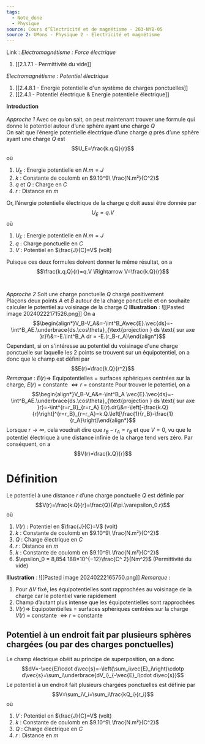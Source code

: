 ```yaml
---
tags:
  - Note_done
  - Physique
source: Cours d’Électricité et de magnétisme - 203-NYB-05
source 2: UMons - Physique 2 - Electricité et magnétisme
---
```


Link :
_Electromagnétisme : Force électrique_
1. [[2.1.7.1 - Permittivité du vide]]

_Electromagnétisme : Potentiel électrique_
1. [[2.4.8.1 - Energie potentielle d'un système de charges ponctuelles]]
1. [[2.4.1 - Potentiel électrique & Energie potentielle électrique]]

**Introduction** 
\
\
_Approche 1_
Avec ce qu’on sait, on peut maintenant trouver une formule qui donne le potentiel autour d’une sphère ayant une charge $Q$
\
On sait que l’énergie potentielle électrique d’une charge $q$ près d’une sphère ayant une charge $Q$ est  $$U_E=\frac{k.q.Q}{r}$$ où 
1. $U_E$ : Energie potentielle en $N.m = J$ 
2. $k$ : Constante de coulomb en $9.10^9\ \frac{N.m²}{C^2}$ 
3. $q$ et $Q$ : Charge en $C$
4. $r$ : Distance en $m$ 

Or, l’énergie potentielle électrique de la charge $q$ doit aussi être donnée par $$U_E = q.V$$ où
1. $U_E$ : Energie potentielle en $N.m = J$ 
2. $q$ : Charge ponctuelle en $C$
3. $V$ : Potentiel en $\frac{J}{C}=V$ (volt)

Puisque ces deux formules doivent donner le même résultat, on a $$\frac{k.q.Q}{r}=q.V \Rightarrow V=\frac{k.Q}{r}$$
\
\
_Approche 2_
Soit une charge ponctuelle $Q$ chargé positivement
\
Plaçons deux points $A$ et $B$ autour de la charge ponctuelle et on souhaite calculer le potentiel au voisinage de la charge $Q$ 
**Illustration** : ![[Pasted image 20240222171526.png]]
On a $$\begin{align*}V_B-V_A&=-\int^B_A\vec{E}.\vec{ds}=-\int^B_AE.\underbrace{ds.\cos\theta}_{\text{projection } ds \text{ sur axe }r}\\&=-E.\int^B_A dr = -E.(r_B-r_A)\end{align*}$$ Cependant, si on s'intéresse au potentiel du voisinage d'une charge ponctuelle sur laquelle les 2 points se trouvent sur un équipotentiel, on a donc que le champ est défini par $$E(r)=\frac{k.Q}{r^2}$$ _Remarque_ : $E(r) \Rightarrow$ Equipotentielles = surfaces sphériques centrées sur la charge, $E(r)$ = constante $\iff r$ = constante
 Pour trouver le potentiel, on a $$\begin{align*}V_B-V_A&=-\int^B_A \vec{E}.\vec{ds}=-\int^B_AE.\underbrace{ds.\cos\theta}_{\text{projection } ds \text{ sur axe }r}=-\int^{r=r_B}_{r=r_A} E(r).dr\\&=-\left[-\frac{k.Q}{r}\right]^{r=r_B}_{r=r_A}=k.Q.\left[\frac{1}{r_B}-\frac{1}{r_A}\right]\end{align*}$$ Lorsque $r\to\infty$, cela voudrait dire que $r_B - r_A = r_B$ et que $V=0$, vu que le potentiel électrique à une distance infinie de la charge tend vers zéro. Par conséquent, on a $$V(r)=\frac{k.Q}{r}$$ 
 
# Définition
Le potentiel à une distance $r$ d’une charge ponctuelle $Q$ est définie par $$V(r)=\frac{k.Q}{r}=\frac{Q}{4\pi.\varepsilon_0.r}$$ où
1. $V(r)$ : Potentiel en $\frac{J}{C}=V$ (volt)
2. $k$ : Constante de coulomb en $9.10^9\ \frac{N.m²}{C^2}$ 
3. $Q$ : Charge électrique en $C$ 
4. $r$ : Distance en $m$ 
5. $k$ : Constante de coulomb en $9.10^9\ \frac{N.m²}{C^2}$ 
6. $\epsilon_0 = 8,854 188×10^{−12}\frac{C^ 2}{Nm^2}$ (Permittivité du vide)

**Illustration** : ![[Pasted image 20240222165750.png]]
_Remarque_ :
1. Pour $\Delta V$ fixé, les équipotentielles sont rapprochées au voisinage de la charge car le potentiel varie rapidement
2. Champ d’autant plus intense que les équipotentielles sont rapprochées
3. $V(r) \Rightarrow$ Equipotentielles = surfaces sphériques centrées sur la charge $V(r)$ = constante $\iff r$ = constante

## Potentiel à un endroit fait par plusieurs sphères chargées (ou par des charges ponctuelles)
Le champ électrique obéit au principe de superposition, on a donc $$dV=-\vec{E}\cdot d\vec{s}=-\left(\sum_i\vec{E}_i\right)\cdotp d\vec{s}=\sum_i\underbrace{dV_i}_{-\vec{E}_i\cdot d\vec{s}}$$
Le potentiel à un endroit fait plusieurs chargées ponctuelles est définie par $$V=\sum_iV_i=\sum_i\frac{kQ_i}{r_i}$$ où 
1. $V$ : Potentiel en $\frac{J}{C}=V$ (volt)
2. $k$ : Constante de coulomb en $9.10^9\ \frac{N.m²}{C^2}$ 
3. $Q$ : Charge électrique en $C$ 
4. $r$ : Distance en $m$ 